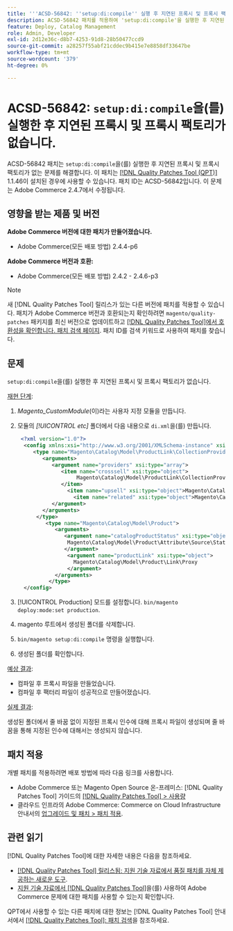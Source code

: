 ```yaml
---
title: '''ACSD-56842: ''setup:di:compile'' 실행 후 지연된 프록시 및 프록시 팩토리가 누락됨'''
description: ACSD-56842 패치를 적용하여 'setup:di:compile'을 실행한 후 지연된 프록시 및 프록시 팩토리가 누락된 Adobe Commerce 문제를 수정합니다.
feature: Deploy, Catalog Management
role: Admin, Developer
exl-id: 2d12e36c-d8b7-4253-91d8-28b50477ccd9
source-git-commit: a28257f55abf21cddec9b415e7e8858df33647be
workflow-type: tm+mt
source-wordcount: '379'
ht-degree: 0%

---
```


# ACSD-56842: `setup:di:compile`을(를) 실행한 후 지연된 프록시 및 프록시 팩토리가 없습니다.

ACSD-56842 패치는 `setup:di:compile`을(를) 실행한 후 지연된 프록시 및 프록시 팩토리가 없는 문제를 해결합니다. 이 패치는 [[!DNL Quality Patches Tool (QPT)]](/help/announcements/adobe-commerce-announcements/magento-quality-patches-released-new-tool-to-self-serve-quality-patches.md) 1.1.46이 설치된 경우에 사용할 수 있습니다. 패치 ID는 ACSD-56842입니다. 이 문제는 Adobe Commerce 2.4.7에서 수정됩니다.

## 영향을 받는 제품 및 버전

**Adobe Commerce 버전에 대한 패치가 만들어졌습니다.**

* Adobe Commerce(모든 배포 방법) 2.4.4-p6

**Adobe Commerce 버전과 호환:**

* Adobe Commerce(모든 배포 방법) 2.4.2 - 2.4.6-p3

>[!NOTE]
>
>새 [!DNL Quality Patches Tool] 릴리스가 있는 다른 버전에 패치를 적용할 수 있습니다. 패치가 Adobe Commerce 버전과 호환되는지 확인하려면 `magento/quality-patches` 패키지를 최신 버전으로 업데이트하고 [[!DNL Quality Patches Tool]에서 호환성을 확인합니다. 패치 검색 페이지](https://experienceleague.adobe.com/tools/commerce-quality-patches/index.html). 패치 ID를 검색 키워드로 사용하여 패치를 찾습니다.

## 문제

`setup:di:compile`을(를) 실행한 후 지연된 프록시 및 프록시 팩토리가 없습니다.

<u>재현 단계</u>:

1. *Magento_CustomModule*(이)라는 사용자 지정 모듈을 만듭니다.
1. 모듈의 *[!UICONTROL etc]* 폴더에서 다음 내용으로 `di.xml`을(를) 만듭니다.

   ```xml
    <?xml version="1.0"?>
     <config xmlns:xsi="http://www.w3.org/2001/XMLSchema-instance" xsi:noNamespaceSchemaLocation="urn:magento:framework:ObjectManager/etc/config.xsd">
        <type name="Magento\Catalog\Model\ProductLink\CollectionProvider">
           <arguments>
              <argument name="providers" xsi:type="array">
                 <item name="crosssell" xsi:type="object">
                      Magento\Catalog\Model\ProductLink\CollectionProvider\Crosssell\Proxy
                 </item>
                   <item name="upsell" xsi:type="object">Magento\Catalog\Model\ProductLink\CollectionProvider\Upsell\Proxy</item>
                     <item name="related" xsi:type="object">Magento\Catalog\Model\ProductLink\CollectionProvider\Related\Proxy</item>
              </argument>
           </arguments>
         </type>
            <type name="Magento\Catalog\Model\Product">
               <arguments>
                  <argument name="catalogProductStatus" xsi:type="object">
                   Magento\Catalog\Model\Product\Attribute\Source\Status\Proxy
                  </argument>
                   <argument name="productLink" xsi:type="object">
                     Magento\Catalog\Model\Product\Link\Proxy
                   </argument>
               </arguments>
             </type>
     </config>
   ```

1. [!UICONTROL Production] 모드를 설정합니다. `bin/magento deploy:mode:set production`.
1. magento 루트에서 생성된 폴더를 삭제합니다.
1. `bin/magento setup:di:compile` 명령을 실행합니다.
1. 생성된 폴더를 확인합니다.

<u>예상 결과</u>:

* 컴파일 후 프록시 파일을 만들었습니다.
* 컴파일 후 팩터리 파일이 성공적으로 만들어졌습니다.

<u>실제 결과</u>:

생성된 폴더에서 줄 바꿈 없이 지정된 프록시 인수에 대해 프록시 파일이 생성되며 줄 바꿈을 통해 지정된 인수에 대해서는 생성되지 않습니다.

## 패치 적용

개별 패치를 적용하려면 배포 방법에 따라 다음 링크를 사용합니다.

* Adobe Commerce 또는 Magento Open Source 온-프레미스: [!DNL Quality Patches Tool] 가이드의 [[!DNL Quality Patches Tool] > 사용량](https://experienceleague.adobe.com/docs/commerce-operations/tools/quality-patches-tool/usage.html)
* 클라우드 인프라의 Adobe Commerce: Commerce on Cloud Infrastructure 안내서의 [업그레이드 및 패치 > 패치 적용](https://experienceleague.adobe.com/docs/commerce-cloud-service/user-guide/develop/upgrade/apply-patches.html).

## 관련 읽기

[!DNL Quality Patches Tool]에 대한 자세한 내용은 다음을 참조하세요.

* [[!DNL Quality Patches Tool] 릴리스됨: 지원 기술 자료에서 품질 패치를 자체 제공하는 새로운 도구](/help/announcements/adobe-commerce-announcements/magento-quality-patches-released-new-tool-to-self-serve-quality-patches.md).
* [지원 기술 자료에서  [!DNL Quality Patches Tool]](/help/support-tools/patches-available-in-qpt-tool/check-patch-for-magento-issue-with-magento-quality-patches.md)을(를) 사용하여 Adobe Commerce 문제에 대한 패치를 사용할 수 있는지 확인합니다.

QPT에서 사용할 수 있는 다른 패치에 대한 정보는 [!DNL Quality Patches Tool] 안내서에서 [[!DNL Quality Patches Tool]: 패치 검색](https://experienceleague.adobe.com/tools/commerce-quality-patches/index.html)을 참조하세요.
